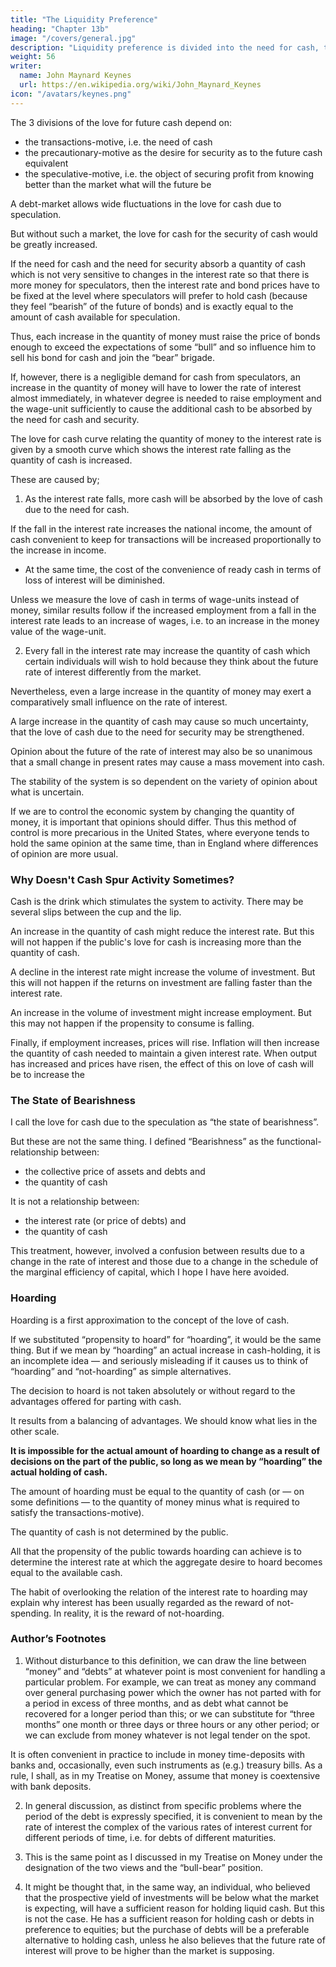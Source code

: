 ```yaml
---
title: "The Liquidity Preference"
heading: "Chapter 13b"
image: "/covers/general.jpg"
description: "Liquidity preference is divided into the need for cash, the need to be secure with cash, and the speculation for more cash"
weight: 56
writer:
  name: John Maynard Keynes
  url: https://en.wikipedia.org/wiki/John_Maynard_Keynes
icon: "/avatars/keynes.png"
---
```



The 3 divisions of the love for future cash <!-- liquidity-preference --> depend on:
- the transactions-motive, i.e. the need of cash
- the precautionary-motive as the desire for security as to the future cash equivalent
- the speculative-motive, i.e. the object of securing profit from knowing better than the market what will the future be

A debt-market allows wide fluctuations in the love for cash due to speculation.

But without such a market, the love for cash for the security of cash would be greatly increased.

If the need for cash and the need for security absorb a quantity of cash which is not very sensitive to changes in the interest rate so that there is more money for speculators, then the interest rate and bond prices have to be fixed at the level where speculators will prefer to hold cash (because they feel “bearish” of the future of bonds) and is exactly equal to the amount of cash available for speculation.

Thus, each increase in the quantity of money must raise the price of bonds enough to exceed the expectations of some “bull” and so influence him to sell his bond for cash and join the “bear” brigade.

If, however, there is a negligible demand for cash from speculators, an increase in the quantity of money will have to lower the rate of interest almost immediately, in whatever degree is needed to raise employment and the wage-unit sufficiently to cause the additional cash to be absorbed by the need for cash and security.

The love for cash <!-- liquidity-preference --> curve relating the quantity of money to the interest rate is given by a smooth curve which shows the interest rate falling as the quantity of cash is increased.

These are caused by;

1. As the interest rate falls, more cash will be absorbed by the love of cash due to the need for cash.

If the fall in the interest rate increases the national income, the amount of cash convenient to keep for transactions will be increased proportionally to the increase in income.
- At the same time, the cost of the convenience of ready cash in terms of loss of interest will be diminished.

Unless we measure the love of cash in terms of wage-units instead of money, similar results follow if the increased employment from a fall in the interest rate leads to an increase of wages, i.e. to an increase in the money value of the wage-unit.

2. Every fall in the interest rate may increase the quantity of cash which certain individuals will wish to hold because they think about the future rate of interest differently from the market.

Nevertheless, even a large increase in the quantity of money may exert a comparatively small influence on the rate of interest.

A large increase in the quantity of cash may cause so much uncertainty, that the love of cash<!--  liquidity-preferences --> due to the need for security may be strengthened.

Opinion about the future of the rate of interest may also be so unanimous that a small change in present rates may cause a mass movement into cash.

The stability of the system is so dependent on the variety of opinion about what is uncertain.

If we are to control the economic system by changing the quantity of money, it is important that opinions should differ.
Thus this method of control is more precarious in the United States, where everyone tends to hold the same opinion at the same time, than in England where differences of opinion are more usual.


###  Why Doesn't Cash Spur Activity Sometimes?

Cash is the drink which stimulates the system to activity. There may be several slips between the cup and the lip.

An increase in the quantity of cash might reduce the interest rate. But this will not happen if the public's love for cash is increasing more than the quantity of cash.

A decline in the interest rate might increase the volume of investment. But this will not happen if the returns on investment are falling faster than the interest rate.

An increase in the volume of investment might increase employment. But this may not happen if the propensity to consume is falling.

Finally, if employment increases, prices will rise. Inflation will then increase the quantity of cash needed to maintain a given interest rate. When output has increased and prices have risen, the effect of this on love of cash will be to increase the


### The State of Bearishness

I call the love for cash <!-- liquidity-preference --> due to the <!-- speculative-motive --> speculation as “the state of bearishness”. 
<!-- corresponds to what in my Treatise on Money I called . -->

But these are not the same thing. I defined “Bearishness” as the functional-relationship between:
- the collective price of assets and debts and
- the quantity of cash

It is not a relationship between:
- the interest rate (or price of debts) and
- the quantity of cash

This treatment, however, involved a confusion between results due to a change in the rate of interest and those due to a change in the schedule of the marginal efficiency of capital, which I hope I have here avoided.

### Hoarding

Hoarding is a first approximation to the concept of the love of cash.

If we substituted “propensity to hoard” for “hoarding”, it would be the same thing. But if we mean by “hoarding” an actual increase in cash-holding, it is an incomplete idea — and seriously misleading if it causes us to think of “hoarding” and “not-hoarding” as simple alternatives.

The decision to hoard is not taken absolutely or without regard to the advantages offered for parting with cash.

It results from a balancing of advantages. We should know what lies in the other scale.

**It is impossible for the actual amount of hoarding to change as a result of decisions on the part of the public, so long as we mean by “hoarding” the actual holding of cash.**

The amount of hoarding must be equal to the quantity of cash (or — on some definitions — to the quantity of money minus what is required to satisfy the transactions-motive).

The quantity of cash is not determined by the public.

All that the propensity of the public towards hoarding can achieve is to determine the interest rate at which the aggregate desire to hoard becomes equal to the available cash.

The habit of overlooking the relation of the interest rate to hoarding may explain why interest has been usually regarded as the reward of not-spending. In reality, it is the reward of not-hoarding.


### Author’s Footnotes 

1. Without disturbance to this definition, we can draw the line between “money” and “debts” at whatever point is most convenient for handling a particular problem. For example, we can treat as money any command over general purchasing power which the owner has not parted with for a period in excess of three months, and as debt what cannot be recovered for a longer period than this; or we can substitute for “three months” one month or three days or three hours or any other period; or we can exclude from money whatever is not legal tender on the spot. 

It is often convenient in practice to include in money time-deposits with banks and, occasionally, even such instruments as (e.g.) treasury bills. As a rule, I shall, as in my Treatise on Money, assume that money is coextensive with bank deposits. 

2. In general discussion, as distinct from specific problems where the period of the debt is expressly specified, it is convenient to mean by the rate of interest the complex of the various rates of interest current for different periods of time, i.e. for debts of different maturities. 

3. This is the same point as I discussed in my Treatise on Money under the designation of the two views and the “bull-bear” position. 

4. It might be thought that, in the same way, an individual, who believed that the prospective yield of investments will be below what the market is expecting, will have a sufficient reason for holding liquid cash. But this is not the case. He has a sufficient reason for holding cash or debts in preference to equities; but the purchase of debts will be a preferable alternative to holding cash, unless he also believes that the future rate of interest will prove to be higher than the market is supposing.